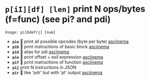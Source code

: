 <!-- TITLE: pi -->

#  **`p[iI][df] [len]`** print N ops/bytes (f=func) (see pi? and pdi)


```text
Usage: pi[bdefrj] [num]
```


- **`pia`** 🚀 print all possible opcodes (byte per byte) [asciinema](https://asciinema.org/a/LXf02YOu2nHPgE5yKn46GAnNS)
- **`pib`** 🚀 print instructions of basic block [asciinema](https://asciinema.org/a/rIacBiCfqKEr1rghxwOQrOYNW)
- **`pid`** 🚀 alias for pdi [asciinema](https://asciinema.org/a/wgznNMRxGAGg7bnjv3cQ85STF)
- **`pie`** 🚀 print offset + esil expression [asciinema](https://asciinema.org/a/mUrgmpuoGrHWlMx5tmOBpJIho)
- **`pif`** 🚀 print instructions of function [asciinema](https://asciinema.org/a/jEysIMlE4h9JwZoF8ZJB6P96X)
- **`pij`** print N instructions in JSON
- **`pir`** 🚀 like 'pdr' but with 'pI' output [asciinema](https://asciinema.org/a/RlZ2xhGKwf4TeqCHRaT5RpB17)

<p hidden>pia pib pid pie pif pij pir</p>